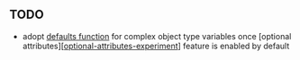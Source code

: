## TODO
- adopt [defaults function][defaults-function] for complex object type variables once [optional attributes][[optional-attributes-experiment]] feature is enabled by default

[defaults-function]: https://www.terraform.io/language/functions/defaults
[optional-attributes-experiment]: https://www.terraform.io/language/expressions/type-constraints#experimental-optional-object-type-attributes

